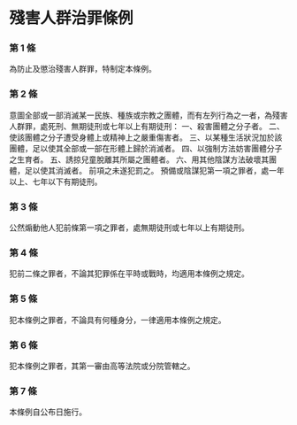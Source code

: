 # 殘害人群治罪條例

### 第 1 條

為防止及懲治殘害人群罪，特制定本條例。

### 第 2 條

意圖全部或一部消滅某一民族、種族或宗教之團體，而有左列行為之一者，為殘害人群罪，處死刑、無期徒刑或七年以上有期徒刑：
一、殺害團體之分子者。
二、使該團體之分子遭受身體上或精神上之嚴重傷害者。
三、以某種生活狀況加於該團體，足以使其全部或一部在形體上歸於消滅者。
四、以強制方法妨害團體分子之生育者。
五、誘掠兒童脫離其所屬之團體者。
六、用其他陰謀方法破壞其團體，足以使其消滅者。
前項之未遂犯罰之。
預備或陰謀犯第一項之罪者，處一年以上、七年以下有期徒刑。

### 第 3 條

公然煽動他人犯前條第一項之罪者，處無期徒刑或七年以上有期徒刑。

### 第 4 條

犯前二條之罪者，不論其犯罪係在平時或戰時，均適用本條例之規定。

### 第 5 條

犯本條例之罪者，不論具有何種身分，一律適用本條例之規定。

### 第 6 條

犯本條例之罪者，其第一審由高等法院或分院管轄之。

### 第 7 條

本條例自公布日施行。
